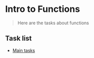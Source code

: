 # Intro to Functions

 > Here are the tasks about functions

 ## Task list

 - [Main tasks](https://github.com/Vahan11/ACA-Lessons/tree/main/Lessons/lesson-06-04-05-2021/main-tasks)